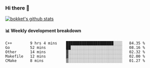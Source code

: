 ### Hi there 👋
[![bokket's github stats](https://github-readme-stats.vercel.app/api?username=bokket&show_icons=true&count_private=true)](https://github.com/anuraghazra/github-readme-stats)

#### :bar_chart: Weekly development breakdown
<!--START_SECTION:waka-->
```text
C++        9 hrs 4 mins    █████████████████████░░░░   84.35 % 
Go         52 mins         ██░░░░░░░░░░░░░░░░░░░░░░░   08.16 % 
Other      14 mins         ▓░░░░░░░░░░░░░░░░░░░░░░░░   02.32 % 
Makefile   12 mins         ▓░░░░░░░░░░░░░░░░░░░░░░░░   02.00 % 
CMake      8 mins          ▒░░░░░░░░░░░░░░░░░░░░░░░░   01.27 % 
```
<!--END_SECTION:waka-->
